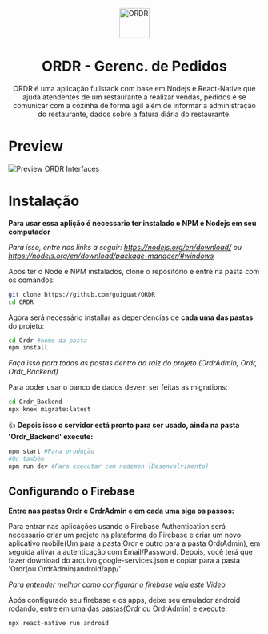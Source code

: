 <p align="center">
  <img src="https://github.com/guiguat/ORDR/assets/icon.png" alt="ORDR" style="max-width:100%" width="60"></img>
</p>
<h1 align="center">ORDR - Gerenc. de Pedidos</h1>
<p align="center">
  ORDR é uma aplicação fullstack com base em Nodejs e React-Native que ajuda atendentes de um restaurante a realizar vendas, pedidos e se comunicar com a cozinha de forma ágil além de informar a administração do restaurante, dados sobre a fatura diária do restaurante.
</p>

# Preview
![Preview ORDR Interfaces](https://github.com/guiguat/ORDR/assets/Preview.png)

# Instalação

**Para usar essa aplição é necessario ter instalado o NPM e Nodejs em seu computador**

*Para isso, entre nos links a seguir: https://nodejs.org/en/download/ ou https://nodejs.org/en/download/package-manager/#windows* 

Após ter o Node e NPM instalados, clone o repositório e entre na pasta com os comandos:
```bash
git clone https://github.com/guiguat/ORDR
cd ORDR
```

Agora será necessário installar as dependencias de **cada uma das pastas** do projeto:
```bash
cd Ordr #nome da pasta
npm install
```
*Faça isso para todas as pastas dentro da raiz do projeto (OrdrAdmin, Ordr, Ordr_Backend)*

Para poder usar o banco de dados devem ser feitas as migrations:
```bash
cd Ordr_Backend
npx knex migrate:latest
```

:+1: **Depois isso o servidor está pronto para ser usado, ainda na pasta 'Ordr_Backend' execute:**
```bash
npm start #Para produção
#Ou também
npm run dev #Para executar com nodemon (Desenvolvimento)
```

## Configurando o Firebase
**Entre nas pastas Ordr e OrdrAdmin e em cada uma siga os passos:**

Para entrar nas aplicações usando o Firebase Authentication será necessario criar um projeto na plataforma do Firebase e criar um novo aplicativo mobile(Um para a pasta Ordr e outro para a pasta OrdrAdmin), em seguida ativar a autenticação com Email/Password.
Depois, você terá que fazer download do arquivo google-services.json e copiar para a pasta 'Ordr(ou OrdrAdmin)android/app/'

*Para entender melhor como configurar o firebase veja este [Video](https://www.youtube.com/watch?v=MxXyR0CN4v0)*

Após configurado seu firebase e os apps, deixe seu emulador android rodando, entre em uma das pastas(Ordr ou OrdrAdmin) e execute:
```bash
npx react-native run android
```

